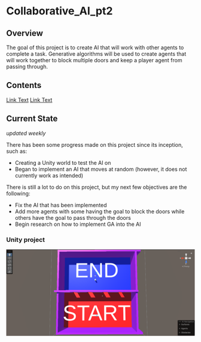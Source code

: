 # Collaborative_AI_pt2
 
## Overview
The goal of this project is to create AI that will work with other agents to complete a task. Generative algorithms will be used to create agents that will work together to block multiple doors and keep a player agent from passing through. 

## Contents
[Link Text](#current-state)
[Link Text](#unity-project)

## Current State
*updated weekly*


There has been some progress made on this project since its inception, such as:

* Creating a Unity world to test the AI on
* Began to implement an AI that moves at random (however, it does not currently work as intended)

There is still a lot to do on this project, but my next few objectives are the following:

* Fix the AI that has been implemented
* Add more agents with some having the goal to block the doors while others have the goal to pass through the doors
* Begin research on how to implement GA into the AI

### Unity project
![Unity World Overview](https://github.com/DakotaRo/Collaborative_AI_attempt2/blob/main/images/Unity%20World%20Overview.png)